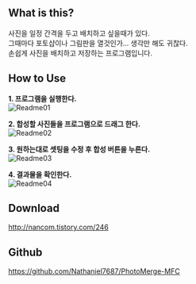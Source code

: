 What is this?
-------------
사진을 일정 간격을 두고 배치하고 싶을때가 있다.  
그때마다 포토샵이나 그림판을 열것인가... 생각만 해도 귀찮다.  
손쉽게 사진을 배치하고 저장하는 프로그램입니다.

How to Use
-------------
**1. 프로그램을 실행한다.**  
![Readme01](http://cfile22.uf.tistory.com/image/2164A53955FAF7DB0398E4)  

**2. 합성할 사진들을 프로그램으로 드래그 한다.**  
![Readme02](http://cfile27.uf.tistory.com/image/2762FC3955FAF7DD048F99)  

**3. 원하는대로 셋팅을 수정 후 합성 버튼을 누른다.**  
![Readme03](http://cfile4.uf.tistory.com/image/2563083955FAF7DF04846F)  

**4. 결과물을 확인한다.**  
![Readme04](http://cfile4.uf.tistory.com/image/2564B33955FAF7E1034BF4)  

Download
-------------
http://nancom.tistory.com/246  

Github
-------------
https://github.com/Nathaniel7687/PhotoMerge-MFC
